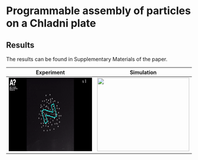 # Programmable assembly of particles on a Chladni plate

## Results
The results can be found in Supplementary Materials of the paper.

**Experiment** | **Simulation**
------ | ------
<img src="Extra/Experiment.gif" width="250" height="200"  /> | <img src="Extra/Simulation.gif" width="250" height="200"  /> 




